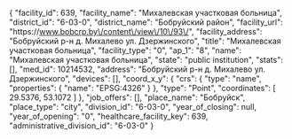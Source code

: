 {
    "facility_id": 639,
    "facility_name": "Михалевская участковая больница",
    "district_id": "6-03-0",
    "district_name": "Бобруйский район",
    "facility_url": "https:\/\/www.bobcrp.by\/content\/view\/10\/93\/",
    "facility_address": "Бобруйский р-н д. Михалево ул. Дзержинского",
    "title": "Михалевская участковая больница",
    "facility_type": "0",
    "ap_1": "8",
    "name": "Михалевская участковая больница",
    "state": "public institution",
    "stats": [],
    "med_id": 10214532,
    "address": "Бобруйский р-н д. Михалево ул. Дзержинского",
    "devices": [],
    "coord_x_y": {
        "crs": {
            "type": "name",
            "properties": {
                "name": "EPSG:4326"
            }
        },
        "type": "Point",
        "coordinates": [
            29.5376,
            53.1072
        ]
    },
    "job_offers": [],
    "place_name": "Бобруйск",
    "place_type": "city",
    "division_id": "6-03-0",
    "year_of_closing": null,
    "year_of_opening": "0",
    "healthcare_facility_key": 639,
    "administrative_division_id": "6-03-0"
}